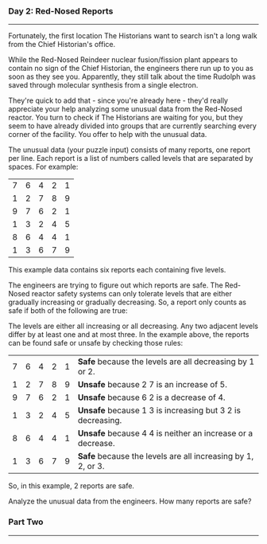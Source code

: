 ### Day 2: Red-Nosed Reports

---
Fortunately, the first location The Historians want to search isn't a long walk from the Chief Historian's office.

While the Red-Nosed Reindeer nuclear fusion/fission plant appears to contain no sign of the Chief Historian, the engineers there run up to you as soon as they see you. Apparently, they still talk about the time Rudolph was saved through molecular synthesis from a single electron.

They're quick to add that - since you're already here - they'd really appreciate your help analyzing some unusual data from the Red-Nosed reactor. You turn to check if The Historians are waiting for you, but they seem to have already divided into groups that are currently searching every corner of the facility. You offer to help with the unusual data.

The unusual data (your puzzle input) consists of many reports, one report per line. Each report is a list of numbers called levels that are separated by spaces. For example:


|   |   |   |   |   |
|---|---|---|---|---|
| 7 | 6 | 4 | 2 | 1 |
| 1 | 2 | 7 | 8 | 9 |
| 9 | 7 | 6 | 2 | 1 |
| 1 | 3 | 2 | 4 | 5 |
| 8 | 6 | 4 | 4 | 1 |
| 1 | 3 | 6 | 7 | 9 |

This example data contains six reports each containing five levels.

The engineers are trying to figure out which reports are safe. The Red-Nosed reactor safety systems can only tolerate levels that are either gradually increasing or gradually decreasing. So, a report only counts as safe if both of the following are true:

The levels are either all increasing or all decreasing.
Any two adjacent levels differ by at least one and at most three.
In the example above, the reports can be found safe or unsafe by checking those rules:

|   |   |   |   |   |                                                               |
|---|---|---|---|---|---------------------------------------------------------------|
| 7 | 6 | 4 | 2 | 1 | **Safe** because the levels are all decreasing by 1 or 2.     |
| 1 | 2 | 7 | 8 | 9 | **Unsafe** because 2 7 is an increase of 5.                   |
| 9 | 7 | 6 | 2 | 1 | **Unsafe** because 6 2 is a decrease of 4.                    |
| 1 | 3 | 2 | 4 | 5 | **Unsafe** because 1 3 is increasing but 3 2 is decreasing.   |
| 8 | 6 | 4 | 4 | 1 | **Unsafe** because 4 4 is neither an increase or a decrease.  |
| 1 | 3 | 6 | 7 | 9 | **Safe** because the levels are all increasing by 1, 2, or 3. |
So, in this example, 2 reports are safe.

Analyze the unusual data from the engineers. How many reports are safe?

### Part Two

---